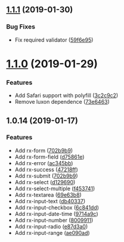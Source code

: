 ## [1.1.1](https://github.com/0x6368656174/rx-forms/compare/v1.1.0...v1.1.1) (2019-01-30)


### Bug Fixes

* Fix required validator ([59f6e95](https://github.com/0x6368656174/rx-forms/commit/59f6e95))

# [1.1.0](https://github.com/0x6368656174/rx-forms/compare/v1.0.14...v1.1.0) (2019-01-29)


### Features

* Add Safari support with polyfill ([3c2c9c2](https://github.com/0x6368656174/rx-forms/commit/3c2c9c2))
* Remove luxon dependence ([73e6463](https://github.com/0x6368656174/rx-forms/commit/73e6463))

## 1.0.14 (2019-01-17)

### Features

* Add rx-form ([702b9b9](https://github.com/0x6368656174/rx-forms/commit/702b9b9))
* Add rx-form-field ([d75861e](https://github.com/0x6368656174/rx-forms/commit/d75861e))
* Add rx-error ([ac345bb](https://github.com/0x6368656174/rx-forms/commit/ac345bb))
* Add rx-success ([47218ff](https://github.com/0x6368656174/rx-forms/commit/47218ff))
* Add rx-submit ([702b9b9](https://github.com/0x6368656174/rx-forms/commit/702b9b9))
* Add rx-select ([d129690](https://github.com/0x6368656174/rx-forms/commit/d129690))
* Add rx-select-multiple ([f453741](https://github.com/0x6368656174/rx-forms/commit/f453741))
* Add rx-textarea ([69e63b8](https://github.com/0x6368656174/rx-forms/commit/69e63b8))
* Add rx-input-text ([db40337](https://github.com/0x6368656174/rx-forms/commit/db40337))
* Add rx-input-checkbox ([6c841dd](https://github.com/0x6368656174/rx-forms/commit/6c841dd))
* Add rx-input-date-time ([9714a9c](https://github.com/0x6368656174/rx-forms/commit/9714a9c))
* Add rx-input-number ([8009911](https://github.com/0x6368656174/rx-forms/commit/8009911))
* Add rx-input-radio ([e87d3a0](https://github.com/0x6368656174/rx-forms/commit/e87d3a0))
* Add rx-input-range ([ae090ad](https://github.com/0x6368656174/rx-forms/commit/ae090ad))
